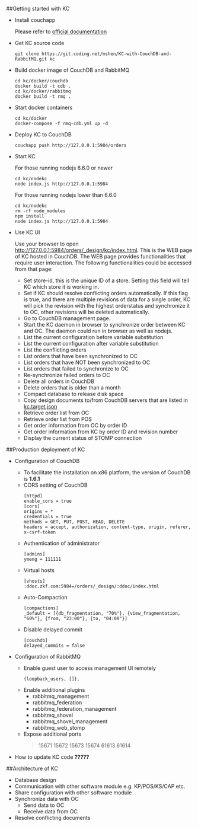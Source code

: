 ##Getting started with KC
 * Install couchapp

   Please refer to [official documentation](https://github.com/couchapp/couchapp)
 * Get KC source code
   ```
   git clone https://git.coding.net/mshen/KC-with-CouchDB-and-RabbitMQ.git kc
   ```
 * Build docker image of CouchDB and RabbitMQ
   ```
   cd kc/docker/couchdb
   docker build -t cdb .
   cd kc/docker/rabbitmq
   docker build -t rmq .
   ```
 * Start docker containers
   ```
   cd kc/docker
   docker-compose -f rmq-cdb.yml up -d
   ```
 * Deploy KC to CouchDB
   ```
   couchapp push http://127.0.0.1:5984/orders
   ```
 * Start KC
   
   For those running nodejs 6.6.0 or newer
   ```
   cd kc/nodekc
   node index.js http://127.0.0.1:5984
   ```
   For those running nodejs lower than 6.6.0
   ```
   cd kc/nodekc
   rm -rf node_modules
   npm install
   node index.js http://127.0.0.1:5984   
   ```
 * Use KC UI
   
   Use your browser to open http://127.0.0.1:5984/orders/_design/kc/index.html. This is the WEB page of KC hosted in CouchDB. 
   The WEB page provides functionalities that require user interaction. The following functionalities could be accessed from 
   that page:
   * Set store-id, this is the unique ID of a store. Setting this field will tell KC which store it is working in.
   * Set if KC should resolve conflicting orders automatically. If this flag is true, and there are multiple revisions of data 
     for a single order, KC will pick the revision with the highest orderstatus and synchronize it to OC, other revisions will be 
     deleted automatically.
   * Go to CouchDB management page.
   * Start the KC daemon in browser to synchronize order between KC and OC. The daemon could run in browser as well as nodejs.
   * List the current configuration before variable substitution
   * List the current configuration after variable substitution
   * List the conflicting orders
   * List orders that have been synchronized to OC
   * List orders that have NOT been synchronized to OC
   * List orders that failed to synchronize to OC
   * Re-synchronize failed orders to OC
   * Delete all orders in CouchDB
   * Delete orders that is older than a month
   * Compact database to release disk space
   * Copy design documents to/from CouchDB servers that are listed in [kc.target.json](http://127.0.0.1:5984/orders/_design/kc/kc.target.json)
   * Retrieve order list from OC
   * Retrieve order list from POS
   * Get order information from OC by order ID
   * Get order information from KC by order ID and revision number
   * Display the current status of STOMP connection

##Production deployment of KC
 * Configuration of CouchDB
   * To facilitate the installation on x86 platform, the version of CouchDB is **1.6.1** 
   * CORS setting of CouchDB
     ```
     [httpd]
     enable_cors = true
     [cors]
     origins = *
     credentials = true
     methods = GET, PUT, POST, HEAD, DELETE
     headers = accept, authorization, content-type, origin, referer, x-csrf-token
     ```
   * Authentication of administrator
     ```
     [admins]
     ymeng = 111111
     ```
   * Virtual hosts
     ```
     [vhosts]
     :ddoc.zkf.com:5984=/orders/_design/:ddoc/index.html
     ```
   * Auto-Compaction
     ```
     [compactions]
     _default = [{db_fragmentation, "70%"}, {view_fragmentation, "60%"}, {from, "23:00"}, {to, "04:00"}]
     ```
   * Disable delayed commit
     ```
     [couchdb]
     delayed_commits = false
     ```
 * Configuration of RabbitMQ

   * Enable guest user to access management UI remotely
     ```
     {loopback_users, []},
     ```
   * Enable additional plugins
     * rabbitmq_management
     * rabbitmq_federation
     * rabbitmq_federation_management
     * rabbitmq_shovel
     * rabbitmq_shovel_management
     * rabbitmq_web_stomp
   * Expose additional ports
     > 15671 15672 15673 15674 61613 61614

 * How to update KC code
   **?????**

##Architecture of KC
 * Database design
 * Communication with other software module e.g. KP/POS/KS/CAP etc.
 * Share configuration with other software module
 * Synchronize data with OC
   * Send data to OC
   * Receive data from OC 
 * Resolve conflicting documents
